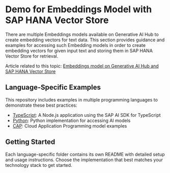 # Demo for Embeddings Model with SAP HANA Vector Store

There are multiple Embeddings models available on Generative AI Hub to create embedding vectors for text data. This section provides guidance and examples for accessing such Embedding models in order to create embedding vectors for given input text and storing them in SAP HANA Vector Store for retrieval.

Article related to this topic: [Embeddings model on Generative AI Hub and SAP HANA Vector Store](https://btp-ai-bp.docs.sap/docs/technical-view/generative-ai/rag/vector-rag-embedding)

## Language-Specific Examples

This repository includes examples in multiple programming languages to demonstrate these best practices:

- [TypeScript](./typescript/): A Node.js application using the SAP AI SDK for TypeScript
- [Python](./python/): Python implementation for accessing AI models
- [CAP](./cap/): Cloud Application Programming model examples

## Getting Started

Each language-specific folder contains its own README with detailed setup and usage instructions. Choose the implementation that best matches your technology stack to get started.
